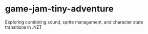 # game-jam-tiny-adventure
Exploring combining sound, sprite management, and character state transitions in .NET
